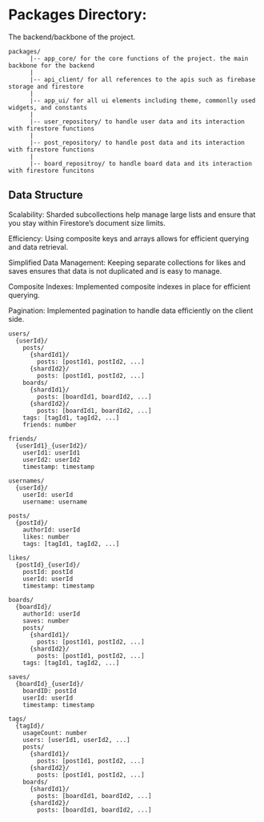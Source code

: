 # Packages Directory:

The backend/backbone of the project.

```
packages/
      |-- app_core/ for the core functions of the project. the main backbone for the backend
      |
      |-- api_client/ for all references to the apis such as firebase storage and firestore
      |
      |-- app_ui/ for all ui elements including theme, commonlly used widgets, and constants
      |
      |-- user_repository/ to handle user data and its interaction with firestore functions
      |
      |-- post_repository/ to handle post data and its interaction with firestore functions
      |
      |-- board_repositroy/ to handle board data and its interaction with firestore funcitons
```

## Data Structure

Scalability: Sharded subcollections help manage large lists and ensure that you stay within Firestore’s document size limits.

Efficiency: Using composite keys and arrays allows for efficient querying and data retrieval.

Simplified Data Management: Keeping separate collections for likes and saves ensures that data is not duplicated and is easy to manage.

Composite Indexes: Implemented composite indexes in place for efficient querying.

Pagination: Implemented pagination to handle data efficiently on the client side.

```
users/
  {userId}/
    posts/
      {shardId1}/
        posts: [postId1, postId2, ...]
      {shardId2}/
        posts: [postId1, postId2, ...]
    boards/
      {shardId1}/
        posts: [boardId1, boardId2, ...]
      {shardId2}/
        posts: [boardId1, boardId2, ...]
    tags: [tagId1, tagId2, ...]
    friends: number

friends/
  {userId1}_{userId2}/
    userId1: userId1
    userId2: userId2
    timestamp: timestamp

usernames/
  {userId}/
    userId: userId
    username: username

posts/
  {postId}/
    authorId: userId
    likes: number
    tags: [tagId1, tagId2, ...]

likes/
  {postId}_{userId}/
    postId: postId
    userId: userId
    timestamp: timestamp

boards/
  {boardId}/
    authorId: userId
    saves: number
    posts/
      {shardId1}/
        posts: [postId1, postId2, ...]
      {shardId2}/
        posts: [postId1, postId2, ...]
    tags: [tagId1, tagId2, ...]

saves/
  {boardId}_{userId}/
    boardID: postId
    userId: userId
    timestamp: timestamp

tags/
  {tagId}/
    usageCount: number
    users: [userId1, userId2, ...]
    posts/
      {shardId1}/
        posts: [postId1, postId2, ...]
      {shardId2}/
        posts: [postId1, postId2, ...]
    boards/
      {shardId1}/
        posts: [boardId1, boardId2, ...]
      {shardId2}/
        posts: [boardId1, boardId2, ...]
```